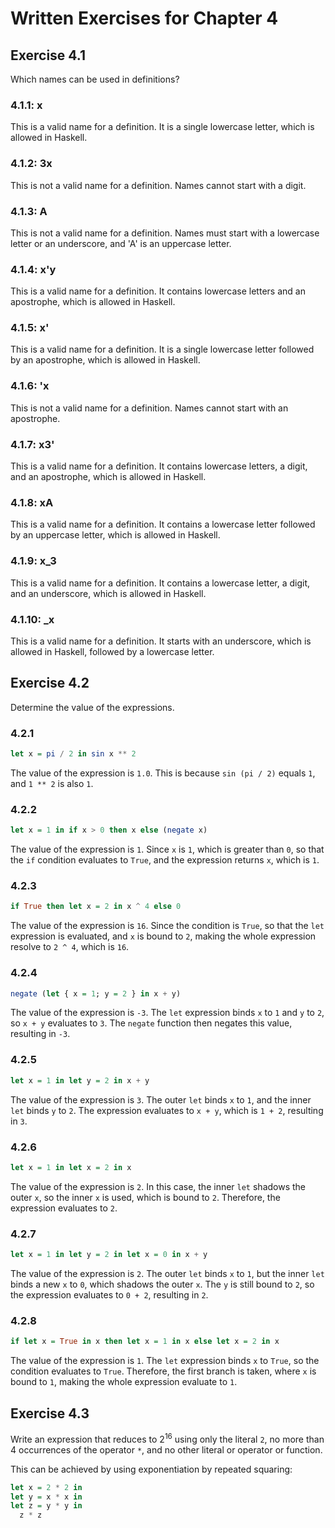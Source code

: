 # Written Exercises for Chapter 4

## Exercise 4.1

Which names can be used in definitions?

### 4.1.1: x

This is a valid name for a definition. It is a single lowercase letter, which is allowed in Haskell.

### 4.1.2: 3x

This is not a valid name for a definition. Names cannot start with a digit.

### 4.1.3: A

This is not a valid name for a definition. Names must start with a lowercase letter or an underscore, and 'A' is an uppercase letter.

### 4.1.4: x'y

This is a valid name for a definition. It contains lowercase letters and an apostrophe, which is allowed in Haskell.

### 4.1.5: x'

This is a valid name for a definition. It is a single lowercase letter followed by an apostrophe, which is allowed in Haskell.

### 4.1.6: 'x

This is not a valid name for a definition. Names cannot start with an apostrophe.

### 4.1.7: x3'

This is a valid name for a definition. It contains lowercase letters, a digit, and an apostrophe, which is allowed in Haskell.

### 4.1.8: xA

This is a valid name for a definition. It contains a lowercase letter followed by an uppercase letter, which is allowed in Haskell.

### 4.1.9: x_3

This is a valid name for a definition. It contains a lowercase letter, a digit, and an underscore, which is allowed in Haskell.

### 4.1.10: _x

This is a valid name for a definition. It starts with an underscore, which is allowed in Haskell, followed by a lowercase letter.

## Exercise 4.2

Determine the value of the expressions.

### 4.2.1

```haskell
let x = pi / 2 in sin x ** 2
```

The value of the expression is `1.0`. This is because `sin (pi / 2)` equals `1`, and `1 ** 2` is also `1`.

### 4.2.2

```haskell
let x = 1 in if x > 0 then x else (negate x)
```

The value of the expression is `1`. Since `x` is `1`, which is greater than `0`, so that the `if` condition evaluates to `True`, and the expression returns `x`, which is `1`.

### 4.2.3

```haskell
if True then let x = 2 in x ^ 4 else 0
```

The value of the expression is `16`. Since the condition is `True`, so that the `let` expression is evaluated, and `x` is bound to `2`, making the whole expression resolve to `2 ^ 4`, which is `16`.

### 4.2.4

```haskell
negate (let { x = 1; y = 2 } in x + y)
```

The value of the expression is `-3`. The `let` expression binds `x` to `1` and `y` to `2`, so `x + y` evaluates to `3`. The `negate` function then negates this value, resulting in `-3`.

### 4.2.5

```haskell
let x = 1 in let y = 2 in x + y
```

The value of the expression is `3`. The outer `let` binds `x` to `1`, and the inner `let` binds `y` to `2`. The expression evaluates to `x + y`, which is `1 + 2`, resulting in `3`.

### 4.2.6

```haskell
let x = 1 in let x = 2 in x
```

The value of the expression is `2`. In this case, the inner `let` shadows the outer `x`, so the inner `x` is used, which is bound to `2`. Therefore, the expression evaluates to `2`.

### 4.2.7

```haskell
let x = 1 in let y = 2 in let x = 0 in x + y
```

The value of the expression is `2`. The outer `let` binds `x` to `1`, but the inner `let` binds a new `x` to `0`, which shadows the outer `x`. The `y` is still bound to `2`, so the expression evaluates to `0 + 2`, resulting in `2`.

### 4.2.8

```haskell
if let x = True in x then let x = 1 in x else let x = 2 in x
```

The value of the expression is `1`. The `let` expression binds `x` to `True`, so the condition evaluates to `True`. Therefore, the first branch is taken, where `x` is bound to `1`, making the whole expression evaluate to `1`.

## Exercise 4.3

Write an expression that reduces to $2^{16}$ using only the literal `2`, no more than 4 occurrences of the operator `*`, and no other literal or operator or function.

This can be achieved by using exponentiation by repeated squaring:

```haskell
let x = 2 * 2 in 
let y = x * x in 
let z = y * y in 
  z * z
```
